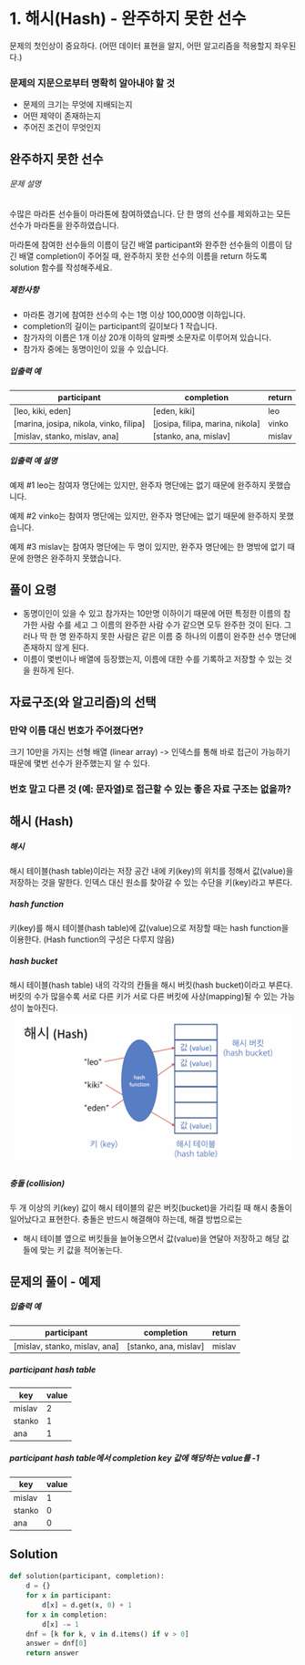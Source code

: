 # 1. 해시(Hash) - 완주하지 못한 선수
문제의 첫인상이 중요하다. (어떤 데이터 표현을 알지, 어떤 알고리즘을 적용할지 좌우된다.)   

### 문제의 지문으로부터 명확히 알아내야 할 것
- 문제의 크기는 무엇에 지배되는지
- 어떤 제약이 존재하는지
- 주어진 조건이 무엇인지

### 
## 완주하지 못한 선수
###### 문제 설명

수많은 마라톤 선수들이 마라톤에 참여하였습니다. 단 한 명의 선수를 제외하고는 모든 선수가 마라톤을 완주하였습니다.

마라톤에 참여한 선수들의 이름이 담긴 배열 participant와 완주한 선수들의 이름이 담긴 배열 completion이 주어질 때, 완주하지 못한 선수의 이름을 return 하도록 solution 함수를 작성해주세요.

##### 제한사항

- 마라톤 경기에 참여한 선수의 수는 1명 이상 100,000명 이하입니다.
- completion의 길이는 participant의 길이보다 1 작습니다.
- 참가자의 이름은 1개 이상 20개 이하의 알파벳 소문자로 이루어져 있습니다.
- 참가자 중에는 동명이인이 있을 수 있습니다.

##### 입출력 예

| participant                             | completion                       | return |
| --------------------------------------- | -------------------------------- | ------ |
| [leo, kiki, eden]                       | [eden, kiki]                     | leo    |
| [marina, josipa, nikola, vinko, filipa] | [josipa, filipa, marina, nikola] | vinko  |
| [mislav, stanko, mislav, ana]           | [stanko, ana, mislav]            | mislav |

##### 입출력 예 설명

예제 #1
leo는 참여자 명단에는 있지만, 완주자 명단에는 없기 때문에 완주하지 못했습니다.

예제 #2
vinko는 참여자 명단에는 있지만, 완주자 명단에는 없기 때문에 완주하지 못했습니다.

예제 #3
mislav는 참여자 명단에는 두 명이 있지만, 완주자 명단에는 한 명밖에 없기 때문에 한명은 완주하지 못했습니다.

### 
## 풀이 요령
- 동명이인이 있을 수 있고 참가자는 10만명 이하이기 때문에 어떤 특정한 이름의 참가한 사람 수를 세고 그 이름의 완주한 사람 수가 같으면 모두 완주한 것이 된다. 그러나 딱 한 명 완주하지 못한 사람은 같은 이름 중 하나의 이름이 완주한 선수 명단에 존재하지 않게 된다.
- 이름이 몇번이나 배열에 등장했는지, 이름에 대한 수를 기록하고 저장할 수 있는 것을 원하게 된다.

### 
## 자료구조(와 알고리즘)의 선택
### 만약 이름 대신 번호가 주어졌다면?
크기 10만을 가지는 선형 배열 (linear array)
-> 인덱스를 통해 바로 접근이 가능하기 때문에 몇번 선수가 완주했는지 알 수 있다.

### 번호 말고 다른 것 (예: 문자열)로 접근할 수 있는 좋은 자료 구조는 없을까?

### 
## 해시 (Hash)
##### 해시
해시 테이블(hash table)이라는 저장 공간 내에 키(key)의 위치를 정해서 값(value)을 저장하는 것을 말한다. 
인덱스 대신 원소를 찾아갈 수 있는 수단을 키(key)라고 부른다.

##### hash function
키(key)를 해시 테이블(hash table)에 값(value)으로 저장할 때는 hash function을 이용한다. (Hash function의 구성은 다루지 않음)
##### hash bucket
해시 테이블(hash table) 내의 각각의 칸들을 해시 버킷(hash bucket)이라고 부른다.
버킷의 수가 많을수록 서로 다른 키가 서로 다른 버킷에 사상(mapping)될 수 있는 가능성이 높아진다.
![](images/1.png)

##### 충돌 (collision)
두 개 이상의 키(key) 값이 해시 테이블의 같은 버킷(bucket)을 가리킬 때 해시 충돌이 일어났다고 표현한다.
충돌은 반드시 해결해야 하는데, 해결 방법으로는 
- 해시 테이블 옆으로 버킷들을 늘어놓으면서 값(value)을 연달아 저장하고 해당 값들에 맞는 키 값을 적어놓는다.

### 
## 문제의 풀이 - 예제
##### 입출력 예
| participant | completion | return |
| ---| --- | --- |
| [mislav, stanko, mislav, ana] | [stanko, ana, mislav] | mislav |

##### participant hash table
| key | value |
| ---| --- |
| mislav | 2 |
| stanko | 1 |
| ana | 1 |

##### participant hash table에서 completion key 값에 해당하는 value를 -1
| key | value |
| ---| --- |
| mislav | 1 |
| stanko | 0 |
| ana | 0 |

### 
## Solution

```python
def solution(participant, completion):
    d = {}
    for x in participant:
        d[x] = d.get(x, 0) + 1
    for x in completion:
        d[x] -= 1
    dnf = [k for k, v in d.items() if v > 0]
    answer = dnf[0]
    return answer
```








